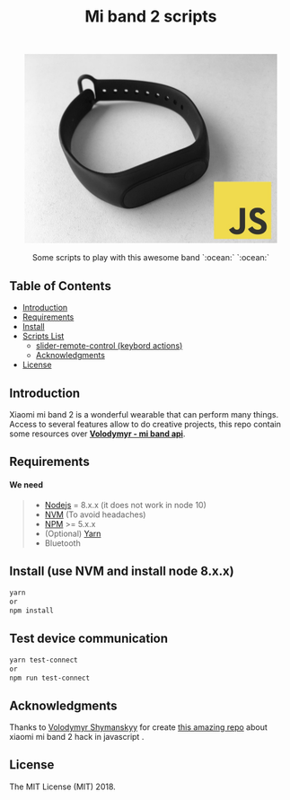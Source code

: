 <h1 align="center"> Mi band 2 scripts </h1> <br>
<p align="center">
  <img alt="gif xiaomi band and slide" title="mi band 2 script pc" src="https://raw.githubusercontent.com/NoRoboto/mi-band2-scripts/master/src/primary_banner.jpg" width="450">
</p>

<p align="center">
 Some scripts to play with this awesome band `:ocean:` `:ocean:`
</p>

## Table of Contents

- [Introduction](#introduction)
- [Requirements](#requirements)
- [Install](#install)
- [Scripts List]()
  - [slider-remote-control (keybord actions)](https://github.com/NoRoboto/mi-band2-scripts/tree/master/keyboard)
  - [Acknowledgments](#acknowledgments)
- [License](#license)

## Introduction

Xiaomi mi band 2 is a wonderful wearable that can perform many things. Access to several features allow to do creative projects, this repo contain some resources over **[Volodymyr - mi band api](https://github.com/vshymanskyy/miband-js)**.

## Requirements

#### <i class="icon-list"></i> We need

> - [Nodejs](https://nodejs.org/en/) = 8.x.x (it does not work in node 10)
> - [NVM](https://github.com/creationix/nvm) (To avoid headaches)
> - [NPM](https://www.npmjs.com/) >= 5.x.x 
> - (Optional) [Yarn](https://yarnpkg.com/en/)
> - Bluetooth

## Install (use NVM and install node 8.x.x)

```
yarn
or
npm install
```

## Test device communication

```
yarn test-connect
or
npm run test-connect
```

## Acknowledgments

Thanks to [Volodymyr Shymanskyy](https://github.com/vshymanskyy) for create [this amazing repo](https://github.com/vshymanskyy/miband-js) about xiaomi mi band 2 hack in javascript .

## License
The MIT License (MIT) 2018.
